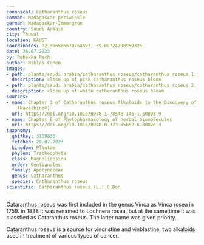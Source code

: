 ```yaml
---
canonical: Catharanthus roseus
common: Madagascar periwinkle
german: Madagaskar-Immergrün
country: Saudi Arabia
city: Thuwal
location: KAUST
coordinates: 22.306506670754697, 39.09724798959325
date: 26.07.2023
by: Rebekka Pech
author: Niklas Conen
images:
- path: plants/saudi_arabia/catharanthus_roseus/catharanthus_roseus_1.jpg
  description: close up of pink catharanthus roseus bloom
- path: plants/saudi_arabia/catharanthus_roseus/catharanthus_roseus_2.jpg
  description: close up of white catharanthus roseus bloom
sources:
- name: Chapter 3 of Catharanthus roseus Alkaloids to the Discovery of Vinorelbine
    (Navelbine®)
  url: https://doi.org/10.1016/B978-1-78548-145-1.50003-9
- name: Chapter 6 of Phytopharmacology of herbal biomolecules
  url: https://doi.org/10.1016/B978-0-323-85852-6.00026-3
taxonomy:
  gbifkey: 3169830
  fetched: 29.07.2023
  kingdom: Plantae
  phylum: Tracheophyta
  class: Magnoliopsida
  order: Gentianales
  family: Apocynaceae
  genus: Catharanthus
  species: Catharanthus roseus
scientific: Catharanthus roseus (L.) G.Don
---
```


Cataranthus roseus was first included in the genus Vinca as Vinca rosea in 1759. in 1838 it was renamed to Lochnera rosea, but at the same time it was classfied as Cataranthus roseus. The latter name was given priority.

Cataranthus roseus is a source for vincristine and vinblastine, two alkaloids used in treatment of various types of cancer.
